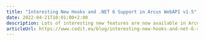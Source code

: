 ```yaml
---
title: "Interesting New Hooks and .NET 6 Support in Arcus WebAPI v1.5"
date: 2022-04-21T10:01:00+2:00
description: Lots of interesting new features are now available in Arcus WebAPI. This blog post will give a run-down of a few of them.
articleUrl: https://www.codit.eu/blog/interesting-new-hooks-and-net-6-support-in-arcus-webapi-v1-5/
---
```


